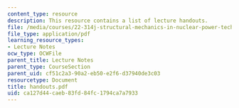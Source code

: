 ```yaml
---
content_type: resource
description: This resource contains a list of lecture handouts.
file: /media/courses/22-314j-structural-mechanics-in-nuclear-power-technology-fall-2006/ca127d44caeb83fd84fc1794ca7a7933_handouts.pdf
file_type: application/pdf
learning_resource_types:
- Lecture Notes
ocw_type: OCWFile
parent_title: Lecture Notes
parent_type: CourseSection
parent_uid: cf51c2a3-90a2-eb50-e2f6-d37940de3c03
resourcetype: Document
title: handouts.pdf
uid: ca127d44-caeb-83fd-84fc-1794ca7a7933
---
```

